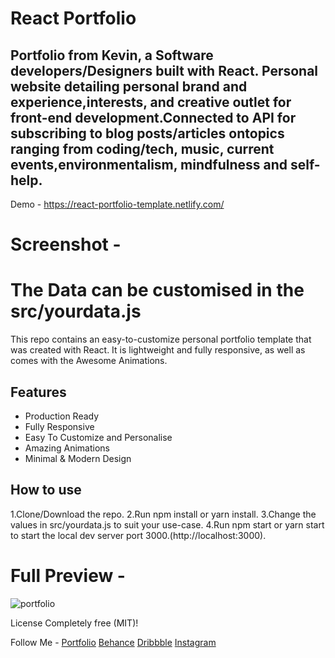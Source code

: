 # React Portfolio 
## Portfolio from  Kevin, a Software developers/Designers built with React. Personal website detailing personal brand and experience,interests, and creative outlet for front-end development.Connected to API for subscribing to blog posts/articles ontopics ranging from coding/tech, music, current events,environmentalism, mindfulness and self-help.

Demo - https://react-portfolio-template.netlify.com/

# Screenshot - 



# The Data can be customised in the src/yourdata.js



This repo contains an easy-to-customize personal portfolio template that was created with React. It is lightweight and fully responsive, as well as comes with the Awesome Animations.

## Features 
* Production Ready
* Fully Responsive
* Easy To Customize and Personalise
* Amazing Animations
* Minimal & Modern Design

## How to use
1.Clone/Download the repo.
2.Run npm install or yarn install.
3.Change the values in src/yourdata.js to suit your use-case.
4.Run npm start or yarn start to start the local dev server port 3000.(http://localhost:3000).

# Full Preview - 
![portfolio](https://user-images.githubusercontent.com/16558205/59826731-7d494300-9354-11e9-92dd-46f7057b6ead.png)


License
Completely free (MIT)!

Follow Me - 
[Portfolio](http://chetanverma.com/)
[Behance](https://www.behance.net/chetanverma)
[Dribbble](https://dribbble.com/chetanverma)
[Instagram](https://www.instagram.com/cv.uidesign/)






